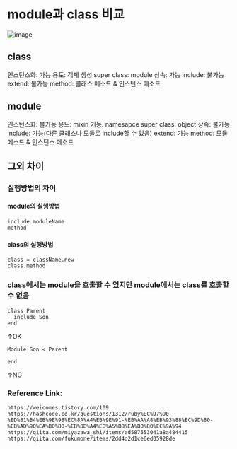 # module과 class 비교

![image](https://user-images.githubusercontent.com/4640346/53331240-c4d63a00-3933-11e9-8f12-610243e93011.png)

## class

인스턴스화: 가능
용도: 객체 생성
super class: module
상속: 가능
include: 불가능
extend: 불가능
method: 클래스 메소드 & 인스턴스 메소드

## module

인스턴스화: 불가능
용도: mixin 기능. namesapce
super class: object
상속: 불가능
include: 가능(다른 클래스나 모듈로 include할 수 있음)
extend: 가능
method: 모듈 메소드 & 인스턴스 메소드

## 그외 차이

### 실행방법의 차이

#### module의 실행방법

```
include moduleName
method
```

#### class의 실행방법

```
class = className.new
class.method
```

### class에서는 module을 호출할 수 있지만 module에서는 class를 호출할 수 없음

```
class Parent
  include Son
end
```

↑OK

```
Module Son < Parent

end
```

↑NG

### Reference Link:

```
https://weicomes.tistory.com/109
https://hashcode.co.kr/questions/1312/ruby%EC%97%90-%ED%81%B4%EB%9E%98%EC%8A%A4%EB%9E%91-%EB%AA%A8%EB%93%88%EC%9D%80-%EB%AD%90%EA%B0%80-%EB%8B%A4%EB%A5%B8%EA%B0%80%EC%9A%94
https://qiita.com/miyazawa_shi/items/ad587553041a8a484415
https://qiita.com/fukumone/items/2dd4d2d1ce6ed05928de
```
